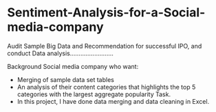# Sentiment-Analysis-for-a-Social-media-company
Audit Sample Big Data and Recommendation for successful IPO, and conduct Data analysis.........................

Background
Social media company who want:

- Merging of sample data set tables
- An analysis of their content categories that highlights the top 5 categories with the largest aggregate popularity
Task.
- In this project, I have done data merging and data cleaning in Excel.
